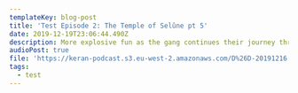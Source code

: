 ```yaml
---
templateKey: blog-post
title: 'Test Episode 2: The Temple of Selûne pt 5'
date: 2019-12-19T23:06:44.490Z
description: More explosive fun as the gang continues their journey through the Temple.
audioPost: true
file: 'https://keran-podcast.s3.eu-west-2.amazonaws.com/D%26D-20191216.mp3'
tags:
  - test
---
```

<br>
